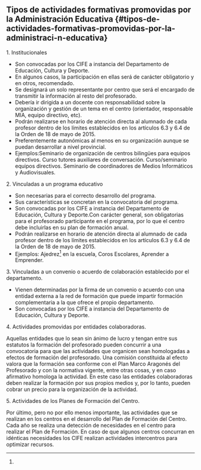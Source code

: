## Tipos de actividades formativas promovidas por la Administración Educativa {#tipos-de-actividades-formativas-promovidas-por-la-administraci-n-educativa}

1\. Institucionales

*   Son convocadas por los CIFE a instancia del Departamento de Educación, Cultura y Deporte.
*   En algunos casos, la participación en ellas será de carácter obligatorio y en otros, recomendado.
*   Se designará un solo representante por centro que será el encargado de transmitir la información al resto del profesorado.
*   Debería ir dirigida a un docente con responsabilidad sobre la organización y gestión de un tema en el centro (orientador, responsable MIA, equipo directivo, etc).
*   Podrán realizarse en horario de atención directa al alumnado de cada profesor dentro de los límites establecidos en los artículos 6.3 y 6.4 de la Orden de 18 de mayo de 2015.
*   Preferentemente autonómicas al menos en su organización aunque se puedan desarrollar a nivel provincial.
*   Ejemplos:Seminario de organización de centros bilingües para equipos directivos. Curso tutores auxiliares de conversación. Curso/seminario equipos directivos. Seminario de coordinadores de Medios Informáticos y Audiovisuales.

2\. Vinculadas a un programa educativo

*   Son necesarias para el correcto desarrollo del programa.
*   Sus características se concretan en la convocatoria del programa.
*   Son convocadas por los CIFE a instancia del Departamento de Educación, Cultura y Deporte.Con carácter general, son obligatorias para el profesorado participante en el programa, por lo que el centro debe incluirlas en su plan de formación anual.
*   Podrán realizarse en horario de atención directa al alumnado de cada profesor dentro de los límites establecidos en los artículos 6.3 y 6.4 de la Orden de 18 de mayo de 2015.
*   Ejemplos: Ajedrez[^e] en la escuela, Coros Escolares, Aprender a Emprender.

3\. Vinculadas a un convenio o acuerdo de colaboración establecido por el departamento.

*   Vienen determinadas por la firma de un convenio o acuerdo con una entidad externa a la red de formación que puede impartir formación complementaria a la que ofrece el propio departamento.
*   Son convocadas por los CIFE a instancia del Departamento de Educación, Cultura y Deporte.

4\. Actividades promovidas por entidades colaboradoras.

Aquellas entidades que lo sean sin ánimo de lucro y tengan entre sus estatutos la formación del profesorado pueden concurrir a una convocatoria para que las actividades que organicen sean homologadas a efectos de formación del profesorado. Una comisión constituida al efecto valora que la formación sea conforme con el Plan Marco Aragonés del Profesorado y con la normativa vigente, entre otras cosas, y en caso afirmativo homologa la actividad. En este caso las entidades colaboradoras deben realizar la formación por sus propios medios y, por lo tanto, pueden cobrar un precio para la organización de la actividad.

5\. Actividades de los Planes de Formación del Centro.

Por último, pero no por ello menos importante, las actividades que se realizan en los centros en el desarrollo del Plan de Formación del Centro. Cada año se realiza una detección de necesidades en el centro para realizar el Plan de Formación. En caso de que algunos centros concurran en idénticas necesidades los CIFE realizan actividades intercentros para optimizar recursos.

[^e]: